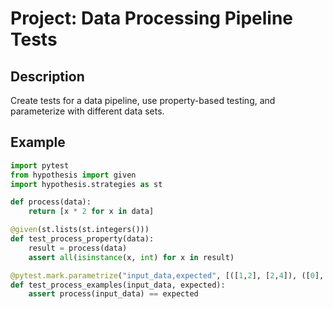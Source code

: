 # Project: Data Processing Pipeline Tests

## Description
Create tests for a data pipeline, use property-based testing, and parameterize with different data sets.

## Example
```python
import pytest
from hypothesis import given
import hypothesis.strategies as st

def process(data):
    return [x * 2 for x in data]

@given(st.lists(st.integers()))
def test_process_property(data):
    result = process(data)
    assert all(isinstance(x, int) for x in result)

@pytest.mark.parametrize("input_data,expected", [([1,2], [2,4]), ([0], [0])])
def test_process_examples(input_data, expected):
    assert process(input_data) == expected
```
